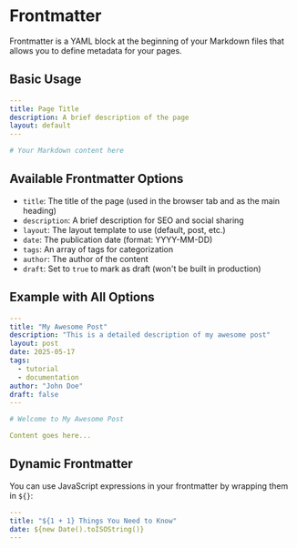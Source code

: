 # Frontmatter

Frontmatter is a YAML block at the beginning of your Markdown files that allows you to define metadata for your pages.

## Basic Usage

```yaml
---
title: Page Title
description: A brief description of the page
layout: default
---

# Your Markdown content here
```

## Available Frontmatter Options

- `title`: The title of the page (used in the browser tab and as the main heading)
- `description`: A brief description for SEO and social sharing
- `layout`: The layout template to use (default, post, etc.)
- `date`: The publication date (format: YYYY-MM-DD)
- `tags`: An array of tags for categorization
- `author`: The author of the content
- `draft`: Set to `true` to mark as draft (won't be built in production)

## Example with All Options

```yaml
---
title: "My Awesome Post"
description: "This is a detailed description of my awesome post"
layout: post
date: 2025-05-17
tags:
  - tutorial
  - documentation
author: "John Doe"
draft: false
---

# Welcome to My Awesome Post

Content goes here...
```

## Dynamic Frontmatter

You can use JavaScript expressions in your frontmatter by wrapping them in `${}`:

```yaml
---
title: "${1 + 1} Things You Need to Know"
date: ${new Date().toISOString()}
---
```

